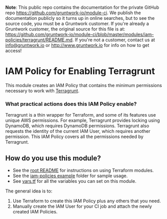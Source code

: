 **Note**: This public repo contains the documentation for the private GitHub repo <https://github.com/gruntwork-io/module-ci>.
We publish the documentation publicly so it turns up in online searches, but to see the source code, you must be a Gruntwork customer.
If you're already a Gruntwork customer, the original source for this file is at: <https://github.com/gruntwork-io/module-ci/blob/master/modules/iam-policies/terragrunt/README.md>.
If you're not a customer, contact us at <info@gruntwork.io> or <http://www.gruntwork.io> for info on how to get access!

# IAM Policy for Enabling Terragrunt
 
This module creates an IAM Policy that contains the minimum permissions necessary to work with [Terragrunt](https://github.com/gruntwork-io/terragrunt).

### What practical actions does this IAM Policy enable?

Terragrunt is a thin wrapper for Terraform, and some of its features use unique AWS permissions. For example, Terragrunt
provides locking using DynamoDB, which requires DynamoDB permissions. Terragrunt also requests the identity of the 
current IAM User, which requires another permission. This IAM Policy covers all the permissions needed by Terragrunt.

## How do you use this module?

* See the [root README](/README.md) for instructions on using Terraform modules.
* See the [iam-policies example](/examples/iam-policies) folder for sample usage.
* See [vars.tf](./vars.tf) for all the variables you can set on this module.

The general idea is to:

1. Use Terraform to create this IAM Policy plus any others that you need.
2. Manually create the IAM User for your CI job and attach the newly created IAM Policies. 